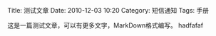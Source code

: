 Title: 测试文章
Date: 2010-12-03 10:20
Category: 短信通知
Tags: 手册

这是一篇测试文章，可以有更多文字，MarkDown格式编写。
hadfafaf

